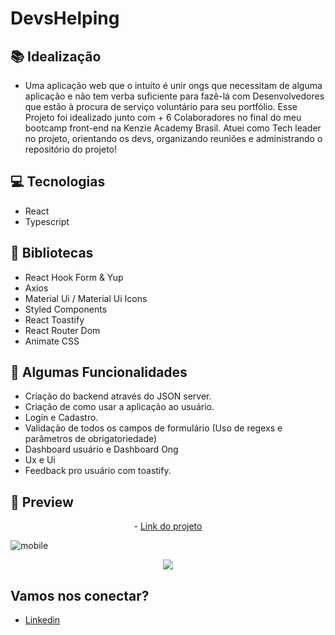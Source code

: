 # DevsHelping

## 📚 Idealização 
- Uma aplicação web que o intuito é unir ongs que necessitam de alguma aplicação e não tem verba suficiente para fazê-lá com Desenvolvedores que estão à procura de serviço voluntário para seu portfólio.
Esse Projeto foi idealizado junto com + 6 Colaboradores no final do meu bootcamp front-end na Kenzie Academy Brasil.
Atuei como Tech leader no projeto, orientando os devs, organizando reuniões e administrando o repositório do projeto!

## 💻 Tecnologias
- React
- Typescript

## 🔮 Bibliotecas

- React Hook Form & Yup
- Axios
- Material Ui / Material Ui Icons
- Styled Components
- React Toastify
- React Router Dom
- Animate CSS
 
## 🔆 Algumas Funcionalidades
- Criação do backend através do JSON server.
- Criação de como usar a aplicação ao usuário.
- Login e Cadastro.
- Validação de todos os campos de formulário (Uso de regexs e parâmetros de obrigatoriedade)
- Dashboard usuário e Dashboard Ong
- Ux e Ui
- Feedback pro usuário com toastify.

## 📱 Preview 
<p align="center"> - <a href="https://grupo3-front-end-m3.vercel.app/home">Link do projeto</a> </p>

![mobile](https://user-images.githubusercontent.com/106371099/198822259-d6acc515-1952-443b-ae1f-daabff500ce3.png)
<p align="center">
  <img src="https://i.imgur.com/eSFCARE.png">
</p>

## Vamos nos conectar?
- [Linkedin](https://www.linkedin.com/in/gabrielmalafaia/)
